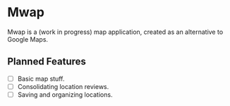 # Mwap

Mwap is a (work in progress) map application, created as an alternative to Google Maps.

## Planned Features

- [ ] Basic map stuff.
- [ ] Consolidating location reviews.
- [ ] Saving and organizing locations.
